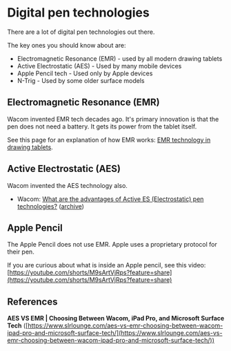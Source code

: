 # Digital pen technologies

There are a lot of digital pen technologies out there.

The key ones you should know about are:

* Electromagnetic Resonance (EMR) - used by all modern drawing tablets
* Active Electrostatic (AES) - Used by many mobile devices
* Apple Pencil tech - Used only by Apple devices
* N-Trig - Used by some older surface models

## Electromagnetic Resonance (EMR)&#x20;

Wacom invented EMR tech decades ago. It's primary innovation is that the pen does not need a battery. It gets its power from the tablet itself.

See this page for an explanation of how EMR works:  [EMR technology in drawing tablets](emr-tab-tech.md).

## Active Electrostatic (AES)

Wacom invented the AES technology also.

* Wacom: [What are the advantages of Active ES (Electrostatic) pen technologies?](https://support.wacom.com/hc/en-us/articles/1500006269061-What-are-the-advantages-of-Active-ES-Electrostatic-pen-technologies-) ([archive](https://archive.is/wip/MT5Hf))

## Apple Pencil

The Apple Pencil does not use EMR. Apple uses a proprietary protocol for their pen.

If you are curious about what is inside an Apple pencil, see this video: [https://youtube.com/shorts/M9sArtVjRps?feature=share](https://youtube.com/shorts/M9sArtVjRps?feature=share) &#x20;

## References

**AES VS EMR | Choosing Between Wacom, iPad Pro, and Microsoft Surface Tech** ([https://www.slrlounge.com/aes-vs-emr-choosing-between-wacom-ipad-pro-and-microsoft-surface-tech/](https://www.slrlounge.com/aes-vs-emr-choosing-between-wacom-ipad-pro-and-microsoft-surface-tech/))





